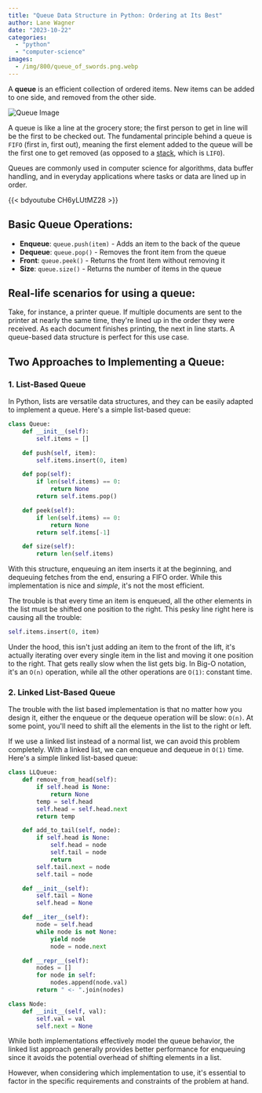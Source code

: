 ```yaml
---
title: "Queue Data Structure in Python: Ordering at Its Best"
author: Lane Wagner
date: "2023-10-22"
categories:
  - "python"
  - "computer-science"
images:
  - /img/800/queue_of_swords.png.webp
---
```


A **queue** is an efficient collection of ordered items. New items can be added to one side, and removed from the other side.

![Queue Image](/img/800/queueclass.png.webp)

A queue is like a line at the grocery store; the first person to get in line will be the first to be checked out. The fundamental principle behind a queue is `FIFO` (first in, first out), meaning the first element added to the queue will be the first one to get removed (as opposed to a [stack](/python/stack-data-structure-python/), which is `LIFO`).

Queues are commonly used in computer science for algorithms, data buffer handling, and in everyday applications where tasks or data are lined up in order.

{{< bdyoutube CH6yLUtMZ28 >}}

## Basic Queue Operations:

* **Enqueue**: `queue.push(item)` - Adds an item to the back of the queue
* **Dequeue**: `queue.pop()` - Removes the front item from the queue
* **Front**: `queue.peek()` - Returns the front item without removing it
* **Size**: `queue.size()` - Returns the number of items in the queue

## Real-life scenarios for using a queue:

Take, for instance, a printer queue. If multiple documents are sent to the printer at nearly the same time, they're lined up in the order they were received. As each document finishes printing, the next in line starts. A queue-based data structure is perfect for this use case.

## Two Approaches to Implementing a Queue:

### 1. **List-Based Queue**

In Python, lists are versatile data structures, and they can be easily adapted to implement a queue. Here's a simple list-based queue:

```python
class Queue:
    def __init__(self):
        self.items = []

    def push(self, item):
        self.items.insert(0, item)

    def pop(self):
        if len(self.items) == 0:
            return None
        return self.items.pop()

    def peek(self):
        if len(self.items) == 0:
            return None
        return self.items[-1]

    def size(self):
        return len(self.items)
```

With this structure, enqueuing an item inserts it at the beginning, and dequeuing fetches from the end, ensuring a FIFO order. While this implementation is nice and *simple*, it's not the most efficient. 

The trouble is that every time an item is enqueued, all the other elements in the list must be shifted one position to the right. This pesky line right here is causing all the trouble:

```py
self.items.insert(0, item)
```

Under the hood, this isn't just adding an item to the front of the lift, it's actually iterating over every single item in the list and moving it one position to the right. That gets really slow when the list gets big. In Big-O notation, it's an `O(n)` operation, while all the other operations are `O(1)`: constant time.

### 2. **Linked List-Based Queue**

The trouble with the list based implementation is that no matter how you design it, either the enqueue or the dequeue operation will be slow: `O(n)`. At some point, you'll need to shift all the elements in the list to the right or left.

If we use a linked list instead of a normal list, we can avoid this problem completely. With a linked list, we can enqueue and dequeue in `O(1)` time. Here's a simple linked list-based queue:

```python
class LLQueue:
    def remove_from_head(self):
        if self.head is None:
            return None
        temp = self.head
        self.head = self.head.next
        return temp

    def add_to_tail(self, node):
        if self.head is None:
            self.head = node
            self.tail = node
            return
        self.tail.next = node
        self.tail = node

    def __init__(self):
        self.tail = None
        self.head = None

    def __iter__(self):
        node = self.head
        while node is not None:
            yield node
            node = node.next

    def __repr__(self):
        nodes = []
        for node in self:
            nodes.append(node.val)
        return " <- ".join(nodes)

class Node:
    def __init__(self, val):
        self.val = val
        self.next = None
```

While both implementations effectively model the queue behavior, the linked list approach generally provides better performance for enqueuing since it avoids the potential overhead of shifting elements in a list.

However, when considering which implementation to use, it's essential to factor in the specific requirements and constraints of the problem at hand.
